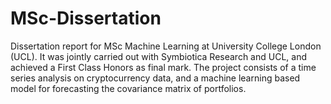 # MSc-Dissertation
Dissertation report for MSc Machine Learning at University College London (UCL). It was jointly carried out with Symbiotica Research and UCL, and achieved a First Class Honors as final mark.
The project consists of a time series analysis on cryptocurrency data, and a machine learning based model for forecasting the covariance matrix of portfolios.
